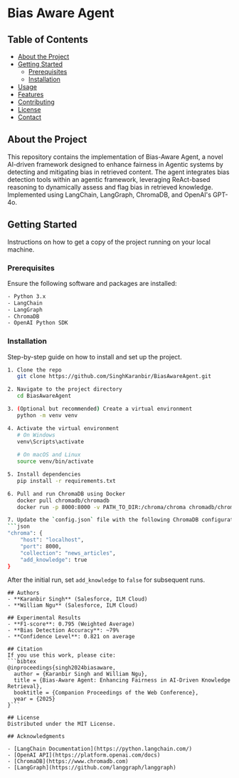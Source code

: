 # Bias Aware Agent

## Table of Contents
- [About the Project](#about-the-project)
- [Getting Started](#getting-started)
  - [Prerequisites](#prerequisites)
  - [Installation](#installation)
- [Usage](#usage)
- [Features](#features)
- [Contributing](#contributing)
- [License](#license)
- [Contact](#contact)

## About the Project

This repository contains the implementation of Bias-Aware Agent, a novel AI-driven framework designed to enhance fairness in Agentic systems by detecting and mitigating bias in retrieved content. The agent integrates bias detection tools within an agentic framework, leveraging ReAct-based reasoning to dynamically assess and flag bias in retrieved knowledge. Implemented using LangChain, LangGraph, ChromaDB, and OpenAI's GPT-4o.

## Getting Started

Instructions on how to get a copy of the project running on your local machine.

### Prerequisites

Ensure the following software and packages are installed:
```sh
- Python 3.x
- LangChain
- LangGraph
- ChromaDB
- OpenAI Python SDK
```

### Installation

Step-by-step guide on how to install and set up the project.
```sh
1. Clone the repo
   git clone https://github.com/SinghKaranbir/BiasAwareAgent.git

2. Navigate to the project directory
   cd BiasAwareAgent

3. (Optional but recommended) Create a virtual environment
   python -m venv venv

4. Activate the virtual environment
   # On Windows
   venv\Scripts\activate
   
   # On macOS and Linux
   source venv/bin/activate

5. Install dependencies
   pip install -r requirements.txt

6. Pull and run ChromaDB using Docker
   docker pull chromadb/chromadb
   docker run -p 8000:8000 -v PATH_TO_DIR:/chroma/chroma chromadb/chroma

7. Update the `config.json` file with the following ChromaDB configuration. When running for the first time, set `add_knowledge` to `true`:
```json
"chroma": {
    "host": "localhost",
    "port": 8000,
    "collection": "news_articles",
    "add_knowledge": true
}
```
After the initial run, set `add_knowledge` to `false` for subsequent runs.
```
## Authors
- **Karanbir Singh** (Salesforce, ILM Cloud)
- **William Ngu** (Salesforce, ILM Cloud)

## Experimental Results
- **F1-score**: 0.795 (Weighted Average)
- **Bias Detection Accuracy**: ~79%
- **Confidence Level**: 0.821 on average

## Citation
If you use this work, please cite:
```bibtex
@inproceedings{singh2024biasaware,
  author = {Karanbir Singh and William Ngu},
  title = {Bias-Aware Agent: Enhancing Fairness in AI-Driven Knowledge Retrieval},
  booktitle = {Companion Proceedings of the Web Conference},
  year = {2025}
}```

## License
Distributed under the MIT License.

## Acknowledgments

- [LangChain Documentation](https://python.langchain.com/)
- [OpenAI API](https://platform.openai.com/docs)
- [ChromaDB](https://www.chromadb.com)
- [LangGraph](https://github.com/langgraph/langgraph)
